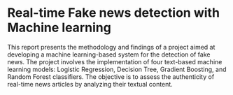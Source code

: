 # Real-time Fake news detection with Machine learning
This report presents the methodology and findings of a project aimed at developing a machine learning-based system for the detection of fake news. The project involves the implementation of four text-based machine learning models: Logistic Regression, Decision Tree, Gradient Boosting, and Random Forest classifiers. The objective is to assess the authenticity of real-time news articles by analyzing their textual content.
